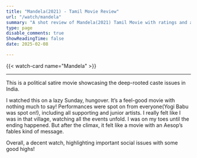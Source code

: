 ```yaml
---
title: "Mandela(2021) - Tamil Movie Review"
url: "/watch/mandela"
summary: "A shot review of Mandela(2021) Tamil Movie with ratings and a quick take."
type: page
disable_comments: true
ShowReadingTime: false
date: 2025-02-08

---
```


{{< watch-card name="Mandela" >}}

---

This is a political satire movie showcasing the deep-rooted caste issues in India.

I watched this on a lazy Sunday, hungover. It’s a feel-good movie with nothing much to say! Performances were spot on from everyone(Yogi Babu was spot on!), including all supporting and junior artists. I really felt like I was in that village, watching all the events unfold. I was on my toes until the ending happened. But after the climax, it felt like a movie with an Aesop’s fables kind of message.

Overall, a decent watch, highlighting important social issues with some good highs!
